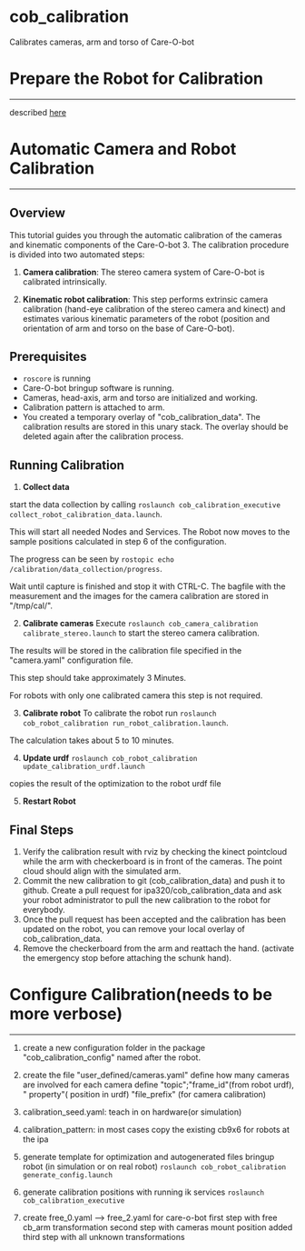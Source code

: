 cob_calibration
===============

Calibrates cameras, arm and torso of Care-O-bot



Prepare the Robot for Calibration
====
---
described [here](http://www.ros.org/wiki/cob_calibration/Tutorials/preparation)

<!---
1. move to calibration position
```roslaunch cob_calibration_executive move_arm_to_calibration_position.launch```
mount calibration object(defined in step 4 of configuration) on arm
--->


Automatic Camera and Robot Calibration
====
---

Overview
---
This tutorial guides you through the automatic calibration of
the cameras and kinematic components of the Care-O-bot 3. The calibration 
procedure is divided into two automated steps:

1. **Camera calibration**: The stereo camera system of Care-O-bot is calibrated intrinsically.

2. **Kinematic robot calibration**: This step performs extrinsic camera calibration 
(hand-eye calibration of the stereo camera and kinect) and estimates various kinematic parameters of the robot (position and orientation of arm and torso on the base of Care-O-bot).


Prerequisites
---


* ```roscore``` is running
* Care-O-bot bringup software is running.
* Cameras, head-axis, arm and torso are initialized and working.
* Calibration pattern is attached to arm.
* You created a temporary overlay of "cob_calibration_data". The calibration
results are stored in this unary stack. The overlay should be deleted again after
the calibration process.



Running Calibration
---

1. **Collect data**

 start the data collection by calling ```roslaunch cob_calibration_executive collect_robot_calibration_data.launch```.
 
 This will start all needed Nodes and Services. The Robot now moves to the sample positions calculated 
 in step 6 of the configuration.
 
 The progress can be seen by ```rostopic echo /calibration/data_collection/progress```.
 
 Wait until capture is finished and stop it with CTRL-C.
 The bagfile with the measurement and the images for the camera calibration are stored in "/tmp/cal/".

2. **Calibrate cameras**
 Execute ```roslaunch cob_camera_calibration calibrate_stereo.launch``` to start the stereo camera calibration.

 The results will be stored in the calibration file specified in the "camera.yaml" configuration file. 
 
 This step should take approximately 3 Minutes.

 For robots with only one calibrated camera this step is not required.

3. **Calibrate robot**
 To calibrate the robot run
 ```roslaunch cob_robot_calibration run_robot_calibration.launch```.
 
 The calculation takes about 5 to 10 minutes.


4. **Update urdf**
 ```roslaunch cob_robot_calibration update_calibration_urdf.launch```
 
 copies the result of the optimization to the robot urdf file

5. **Restart Robot**


Final Steps
---


1. Verify the calibration result with rviz by checking the kinect pointcloud while the arm with checkerboard is in front of the cameras. The point cloud should align with the simulated arm.
2. Commit the new calibration to git (cob_calibration_data) and push it to github. Create a pull request for ipa320/cob_calibration_data and ask your robot administrator to pull the new calibration to the robot for everybody.
3. Once the pull request has been accepted and the calibration has been updated on the robot, you can remove your local overlay of cob_calibration_data.
4. Remove the checkerboard from the arm and reattach the hand. (activate the emergency stop before attaching the schunk hand).


Configure Calibration(needs to be more verbose)
====
---

1. create a new configuration folder in the package "cob_calibration_config"
named after the robot.

2. create the file "user_defined/cameras.yaml"
define how many cameras are involved
for each camera define "topic";"frame_id"(from robot urdf), " property"( position in urdf)
"file_prefix" (for camera calibration)

3. calibration_seed.yaml: teach in on hardware(or simulation)

4. calibration_pattern:
in most cases copy the existing cb9x6 for robots at the ipa


5. generate template for optimization and autogenerated files
bringup robot (in simulation or on real robot)
```roslaunch cob_robot_calibration generate_config.launch```


6. generate calibration positions
with running ik services
```roslaunch cob_calibration_executive``` 

7. create free_0.yaml --> free_2.yaml
for care-o-bot first step with free cb_arm transformation
 second step with cameras mount position added
third step with all unknown transformations
